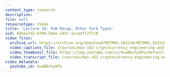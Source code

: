```yaml
---
content_type: resource
description: ''
file: null
resourcetype: Video
title: 'Lecture 10: PoW Recap, Other Fork Types'
uid: 685ea7d2-4f06-5bbe-245f-acca4ff2f7c0
video_files:
  archive_url: https://archive.org/download/MITMAS.S62S18/MITMAS_S62S18_lec10_300k.mp4
  video_captions_file: /courses/mas-s62-cryptocurrency-engineering-and-design-spring-2018/143ac37b43455b19bbafe4dee073f0f1_muwNEvhy6Po.vtt
  video_thumbnail_file: https://img.youtube.com/vi/muwNEvhy6Po/default.jpg
  video_transcript_file: /courses/mas-s62-cryptocurrency-engineering-and-design-spring-2018/f5f253955f996f9d5f2708ffeeec4faf_muwNEvhy6Po.pdf
video_metadata:
  youtube_id: muwNEvhy6Po
---
```


